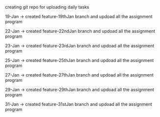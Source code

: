 creating git repo for uploading daily tasks

19-Jan -> created feature-19thJan branch and updoad all the assignment program

22-Jan -> created feature-22ndJan branch and updoad all the assignment program

23-Jan -> created feature-23rdJan branch and updoad all the assignment program

25-Jan -> created feature-25thJan branch and updoad all the assignment program

27-Jan -> created feature-27thJan branch and updoad all the assignment program

29-Jan -> created feature-29thJan branch and updoad all the assignment program

31-Jan -> created feature-31stJan branch and updoad all the assignment program